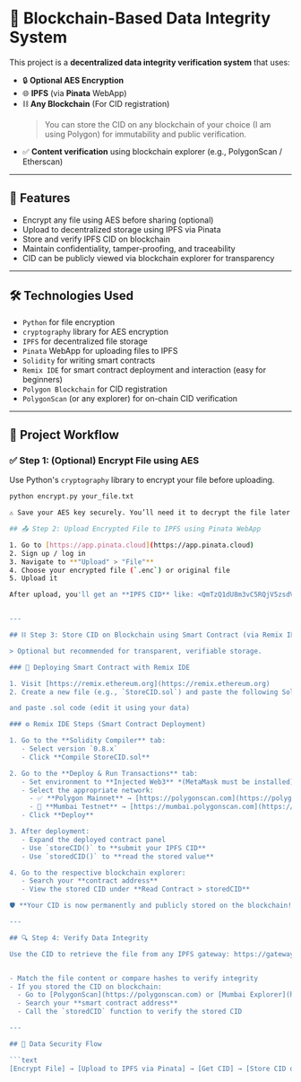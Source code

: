 # 🔐 Blockchain-Based Data Integrity System 

This project is a **decentralized data integrity verification system** that uses:
- 🔒 **Optional AES Encryption**
- 🌐 **IPFS** (via **Pinata** WebApp)
- ⛓️ **Any Blockchain** (For CID registration)  
  > You can store the CID on any blockchain of your choice (I am using Polygon) for immutability and public verification.
- ✅ **Content verification** using blockchain explorer (e.g., PolygonScan / Etherscan)

---

## 📌 Features

- Encrypt any file using AES before sharing (optional)
- Upload to decentralized storage using IPFS via Pinata
- Store and verify IPFS CID on blockchain
- Maintain confidentiality, tamper-proofing, and traceability
- CID can be publicly viewed via blockchain explorer for transparency

---

## 🛠️ Technologies Used

- `Python` for file encryption
- `cryptography` library for AES encryption
- `IPFS` for decentralized file storage
- `Pinata` WebApp for uploading files to IPFS
- `Solidity` for writing smart contracts
- `Remix IDE` for smart contract deployment and interaction (easy for beginners)
- `Polygon Blockchain` for CID registration
- `PolygonScan` (or any explorer) for on-chain CID verification

---

## 🧭 Project Workflow

### ✅ Step 1: (Optional) Encrypt File using AES

Use Python's `cryptography` library to encrypt your file before uploading.

```bash
python encrypt.py your_file.txt

⚠️ Save your AES key securely. You’ll need it to decrypt the file later.

## 📤 Step 2: Upload Encrypted File to IPFS using Pinata WebApp

1. Go to [https://app.pinata.cloud](https://app.pinata.cloud)
2. Sign up / log in
3. Navigate to **"Upload" > "File"**
4. Choose your encrypted file (`.enc`) or original file
5. Upload it

After upload, you'll get an **IPFS CID** like: <QmTzQ1dU8m3vC5RQjV5zsdVxzyRzv2Yw9B9oP2C1WnZqhB>


---

## ⛓️ Step 3: Store CID on Blockchain using Smart Contract (via Remix IDE)

> Optional but recommended for transparent, verifiable storage.

### 🔧 Deploying Smart Contract with Remix IDE

1. Visit [https://remix.ethereum.org](https://remix.ethereum.org)
2. Create a new file (e.g., `StoreCID.sol`) and paste the following Solidity code:

and paste .sol code (edit it using your data)

### ⚙️ Remix IDE Steps (Smart Contract Deployment)

1. Go to the **Solidity Compiler** tab:
   - Select version `0.8.x`
   - Click **Compile StoreCID.sol**

2. Go to the **Deploy & Run Transactions** tab:
   - Set environment to **Injected Web3** *(MetaMask must be installed)*
   - Select the appropriate network:
     - ✅ **Polygon Mainnet** → [https://polygonscan.com](https://polygonscan.com)
     - 🧪 **Mumbai Testnet** → [https://mumbai.polygonscan.com](https://mumbai.polygonscan.com)
   - Click **Deploy**

3. After deployment:
   - Expand the deployed contract panel
   - Use `storeCID()` to **submit your IPFS CID**
   - Use `storedCID()` to **read the stored value**

4. Go to the respective blockchain explorer:
   - Search your **contract address**
   - View the stored CID under **Read Contract > storedCID**

🛡️ **Your CID is now permanently and publicly stored on the blockchain!**

---

## 🔍 Step 4: Verify Data Integrity

Use the CID to retrieve the file from any IPFS gateway: https://gateway.pinata.cloud/ipfs/YourCID


- Match the file content or compare hashes to verify integrity  
- If you stored the CID on blockchain:
  - Go to [PolygonScan](https://polygonscan.com) or [Mumbai Explorer](https://mumbai.polygonscan.com)
  - Search your **smart contract address**
  - Call the `storedCID` function to verify the stored CID

---

## 🔐 Data Security Flow

```text
[Encrypt File] → [Upload to IPFS via Pinata] → [Get CID] → [Store CID on Polygon (optional)] → [Verify CID anytime]


